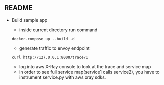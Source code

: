 ## README

* Build sample app
  - inside current directory run command
  ````
  docker-compose up --build -d
  ````
  - generate traffic to envoy endpoint
  
  ``curl http://127.0.0.1:8000/trace/1``
  - log into aws X-Ray console to look at the trace and service map
  - in order to see full service map(service1 calls service2), you have to instrument service.py with aws xray sdks.





